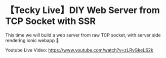 # 【Tecky Live】DIY Web Server from TCP Socket with SSR

This time we will build a web server from raw TCP socket, with server side rendering ionic webapp 🧞

Youtube Live Video: https://www.youtube.com/watch?v=zLRvGkeLS2k
